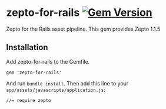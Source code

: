# zepto-for-rails [![Gem Version](https://badge.fury.io/rb/zepto-for-rails.png)](http://badge.fury.io/rb/zepto-for-rails)
Zepto for the Rails asset pipeline. This gem provides Zepto 1.1.5

## Installation
Add zepto-for-rails to the Gemfile.

```
gem 'zepto-for-rails'
```

And run `bundle install`. Then add this line to your `app/assets/javascripts/application.js`:

```
//= require zepto
```
